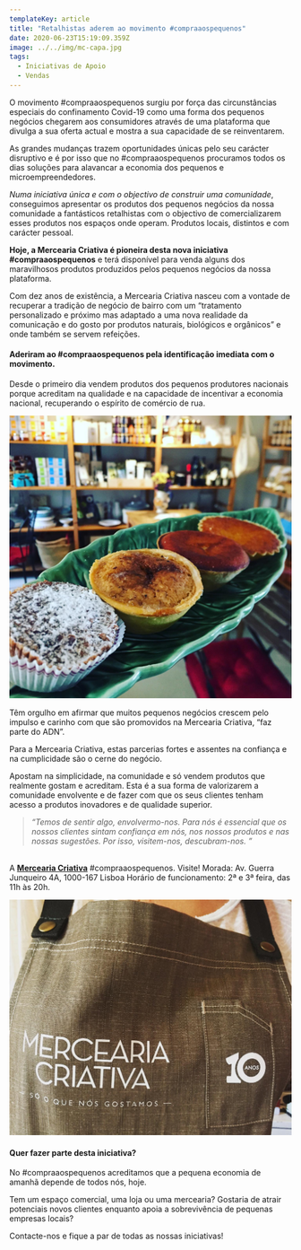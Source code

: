 ```yaml
---
templateKey: article
title: "Retalhistas aderem ao movimento #compraaospequenos"
date: 2020-06-23T15:19:09.359Z
image: ../../img/mc-capa.jpg
tags:
  - Iniciativas de Apoio
  - Vendas
---
```

O movimento #compraaospequenos surgiu por força das circunstâncias especiais do confinamento Covid-19 como uma forma dos pequenos negócios chegarem aos consumidores através de uma plataforma que divulga a sua oferta actual e mostra a sua capacidade de se reinventarem. 

As grandes mudanças trazem oportunidades únicas pelo seu carácter disruptivo e é por isso que no #compraaospequenos procuramos todos os dias soluções para alavancar a economia dos pequenos e microempreendedores.

*Numa iniciativa única e com o objectivo de construir uma comunidade*, conseguimos apresentar os produtos dos pequenos negócios da nossa comunidade a fantásticos retalhistas com o objectivo de comercializarem esses produtos nos espaços onde operam. Produtos locais, distintos e com carácter pessoal.

**Hoje, a Mercearia Criativa é pioneira desta nova iniciativa #compraaospequenos** e terá disponível para venda alguns dos maravilhosos produtos produzidos pelos pequenos negócios da nossa plataforma.

Com dez anos de existência, a Mercearia Criativa nasceu com a vontade de recuperar a tradição de negócio de bairro com um “tratamento personalizado e próximo mas adaptado a uma nova realidade da comunicação e do gosto por produtos naturais, biológicos e orgânicos” e onde também se servem refeições. 

#### Aderiram ao #compraaospequenos pela identificação imediata com o movimento.

Desde o primeiro dia vendem produtos dos pequenos produtores nacionais porque acreditam na qualidade e na capacidade de incentivar a economia nacional, recuperando o espírito de comércio de rua.

![](../../img/mc2.jpg)

Têm orgulho em afirmar que muitos pequenos negócios crescem pelo impulso e carinho com que são promovidos na Mercearia Criativa, “faz parte do ADN”.

Para a Mercearia Criativa, estas parcerias fortes e assentes na confiança e na cumplicidade são o cerne do negócio. 

Apostam na simplicidade, na comunidade e só vendem produtos que realmente gostam e acreditam. Esta é a sua forma de valorizarem a comunidade envolvente e de fazer com que os seus clientes tenham acesso a produtos inovadores e de qualidade superior.

> *“Temos de sentir algo, envolvermo-nos. Para nós é essencial que os nossos clientes sintam confiança em nós, nos nossos produtos e nas nossas sugestões. Por isso, visitem-nos, descubram-nos. ”* 

\
A <a href="http://www.merceariacriativa.com/" target="_blank">**Mercearia Criativa**</a> #compraaospequenos.  Visite! Morada: Av. Guerra Junqueiro 4A, 1000-167 Lisboa
Horário de funcionamento: 2ª e 3ª feira, das 11h às 20h.

![](../../img/mc3.jpg)

#### Quer fazer parte desta iniciativa?

No #compraaospequenos acreditamos que a pequena economia de amanhã depende de todos nós, hoje.

Tem um espaço comercial, uma loja ou uma mercearia? Gostaria de atrair potenciais novos clientes enquanto apoia a sobrevivência de pequenas empresas locais? 

Contacte-nos e fique a par de todas as nossas iniciativas!